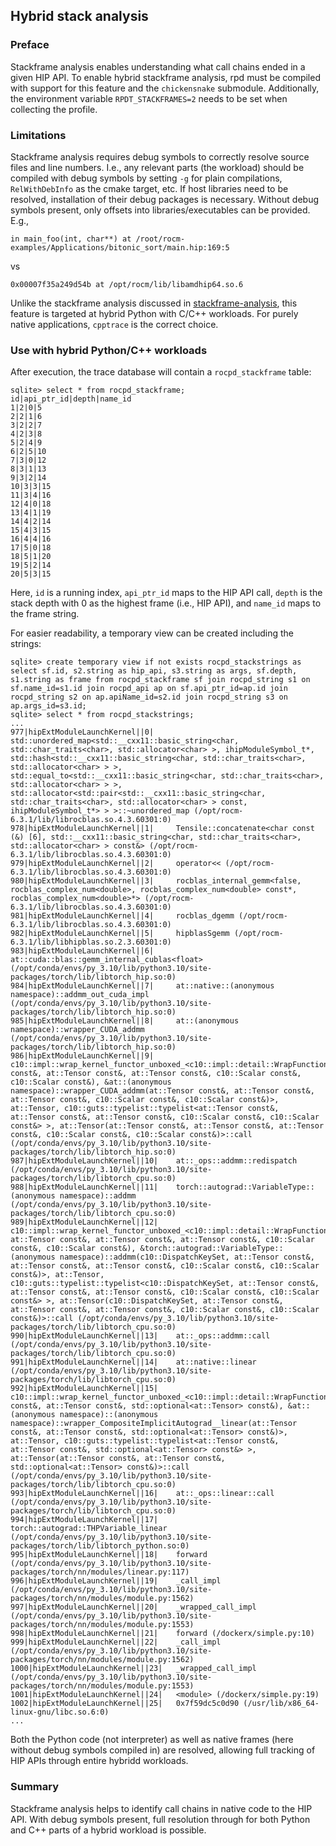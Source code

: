 ## Hybrid stack analysis

### Preface
Stackframe analysis enables understanding what call chains ended in a given HIP API. To enable hybrid stackframe analysis, rpd must be compiled with support for this feature and the `chickensnake` submodule. Additionally, the environment variable `RPDT_STACKFRAMES=2` needs to be set when collecting the profile.

### Limitations
Stackframe analysis requires debug symbols to correctly resolve source files and line numbers. I.e., any relevant parts (the workload) should be compiled with debug symbols by setting `-g` for plain compilations, `RelWithDebInfo` as the cmake target, etc. If host libraries need to be resolved, installation of their debug packages is necessary. Without debug symbols present, only offsets into libraries/executables can be provided. E.g.,
```
in main_foo(int, char**) at /root/rocm-examples/Applications/bitonic_sort/main.hip:169:5
```
vs
```
0x00007f35a249d54b at /opt/rocm/lib/libamdhip64.so.6
```

Unlike the stackframe analysis discussed in [stackframe-analysis](stackframe-analysis.md), this feature is targeted at hybrid Python with C/C++ workloads. For purely native applications, `cpptrace` is the correct choice.

### Use with hybrid Python/C++ workloads 
After execution, the trace database will contain a `rocpd_stackframe` table:
```
sqlite> select * from rocpd_stackframe;
id|api_ptr_id|depth|name_id
1|2|0|5
2|2|1|6
3|2|2|7
4|2|3|8
5|2|4|9
6|2|5|10
7|3|0|12
8|3|1|13
9|3|2|14
10|3|3|15
11|3|4|16
12|4|0|18
13|4|1|19
14|4|2|14
15|4|3|15
16|4|4|16
17|5|0|18
18|5|1|20
19|5|2|14
20|5|3|15
```
Here, `id` is a running index, `api_ptr_id` maps to the HIP API call, `depth` is the stack depth with 0 as the highest frame (i.e., HIP API), and `name_id` maps to the frame string.

For easier readability, a temporary view can be created including the strings:
```
sqlite> create temporary view if not exists rocpd_stackstrings as select sf.id, s2.string as hip_api, s3.string as args, sf.depth, s1.string as frame from rocpd_stackframe sf join rocpd_string s1 on sf.name_id=s1.id join rocpd_api ap on sf.api_ptr_id=ap.id join rocpd_string s2 on ap.apiName_id=s2.id join rocpd_string s3 on ap.args_id=s3.id;
sqlite> select * from rocpd_stackstrings;
...
977|hipExtModuleLaunchKernel||0|	 std::unordered_map<std::__cxx11::basic_string<char, std::char_traits<char>, std::allocator<char> >, ihipModuleSymbol_t*, std::hash<std::__cxx11::basic_string<char, std::char_traits<char>, std::allocator<char> > >, std::equal_to<std::__cxx11::basic_string<char, std::char_traits<char>, std::allocator<char> > >, std::allocator<std::pair<std::__cxx11::basic_string<char, std::char_traits<char>, std::allocator<char> > const, ihipModuleSymbol_t*> > >::~unordered_map (/opt/rocm-6.3.1/lib/librocblas.so.4.3.60301:0)
978|hipExtModuleLaunchKernel||1|	 Tensile::concatenate<char const (&) [6], std::__cxx11::basic_string<char, std::char_traits<char>, std::allocator<char> > const&> (/opt/rocm-6.3.1/lib/librocblas.so.4.3.60301:0)
979|hipExtModuleLaunchKernel||2|	 operator<< (/opt/rocm-6.3.1/lib/librocblas.so.4.3.60301:0)
980|hipExtModuleLaunchKernel||3|	 rocblas_internal_gemm<false, rocblas_complex_num<double>, rocblas_complex_num<double> const*, rocblas_complex_num<double>*> (/opt/rocm-6.3.1/lib/librocblas.so.4.3.60301:0)
981|hipExtModuleLaunchKernel||4|	 rocblas_dgemm (/opt/rocm-6.3.1/lib/librocblas.so.4.3.60301:0)
982|hipExtModuleLaunchKernel||5|	 hipblasSgemm (/opt/rocm-6.3.1/lib/libhipblas.so.2.3.60301:0)
983|hipExtModuleLaunchKernel||6|	 at::cuda::blas::gemm_internal_cublas<float> (/opt/conda/envs/py_3.10/lib/python3.10/site-packages/torch/lib/libtorch_hip.so:0)
984|hipExtModuleLaunchKernel||7|	 at::native::(anonymous namespace)::addmm_out_cuda_impl (/opt/conda/envs/py_3.10/lib/python3.10/site-packages/torch/lib/libtorch_hip.so:0)
985|hipExtModuleLaunchKernel||8|	 at::(anonymous namespace)::wrapper_CUDA_addmm (/opt/conda/envs/py_3.10/lib/python3.10/site-packages/torch/lib/libtorch_hip.so:0)
986|hipExtModuleLaunchKernel||9|	 c10::impl::wrap_kernel_functor_unboxed_<c10::impl::detail::WrapFunctionIntoFunctor_<c10::CompileTimeFunctionPointer<at::Tensor(at::Tensor const&, at::Tensor const&, at::Tensor const&, c10::Scalar const&, c10::Scalar const&), &at::(anonymous namespace)::wrapper_CUDA_addmm(at::Tensor const&, at::Tensor const&, at::Tensor const&, c10::Scalar const&, c10::Scalar const&)>, at::Tensor, c10::guts::typelist::typelist<at::Tensor const&, at::Tensor const&, at::Tensor const&, c10::Scalar const&, c10::Scalar const&> >, at::Tensor(at::Tensor const&, at::Tensor const&, at::Tensor const&, c10::Scalar const&, c10::Scalar const&)>::call (/opt/conda/envs/py_3.10/lib/python3.10/site-packages/torch/lib/libtorch_hip.so:0)
987|hipExtModuleLaunchKernel||10|	 at::_ops::addmm::redispatch (/opt/conda/envs/py_3.10/lib/python3.10/site-packages/torch/lib/libtorch_cpu.so:0)
988|hipExtModuleLaunchKernel||11|	 torch::autograd::VariableType::(anonymous namespace)::addmm (/opt/conda/envs/py_3.10/lib/python3.10/site-packages/torch/lib/libtorch_cpu.so:0)
989|hipExtModuleLaunchKernel||12|	 c10::impl::wrap_kernel_functor_unboxed_<c10::impl::detail::WrapFunctionIntoFunctor_<c10::CompileTimeFunctionPointer<at::Tensor(c10::DispatchKeySet, at::Tensor const&, at::Tensor const&, at::Tensor const&, c10::Scalar const&, c10::Scalar const&), &torch::autograd::VariableType::(anonymous namespace)::addmm(c10::DispatchKeySet, at::Tensor const&, at::Tensor const&, at::Tensor const&, c10::Scalar const&, c10::Scalar const&)>, at::Tensor, c10::guts::typelist::typelist<c10::DispatchKeySet, at::Tensor const&, at::Tensor const&, at::Tensor const&, c10::Scalar const&, c10::Scalar const&> >, at::Tensor(c10::DispatchKeySet, at::Tensor const&, at::Tensor const&, at::Tensor const&, c10::Scalar const&, c10::Scalar const&)>::call (/opt/conda/envs/py_3.10/lib/python3.10/site-packages/torch/lib/libtorch_cpu.so:0)
990|hipExtModuleLaunchKernel||13|	 at::_ops::addmm::call (/opt/conda/envs/py_3.10/lib/python3.10/site-packages/torch/lib/libtorch_cpu.so:0)
991|hipExtModuleLaunchKernel||14|	 at::native::linear (/opt/conda/envs/py_3.10/lib/python3.10/site-packages/torch/lib/libtorch_cpu.so:0)
992|hipExtModuleLaunchKernel||15|	 c10::impl::wrap_kernel_functor_unboxed_<c10::impl::detail::WrapFunctionIntoFunctor_<c10::CompileTimeFunctionPointer<at::Tensor(at::Tensor const&, at::Tensor const&, std::optional<at::Tensor> const&), &at::(anonymous namespace)::(anonymous namespace)::wrapper_CompositeImplicitAutograd__linear(at::Tensor const&, at::Tensor const&, std::optional<at::Tensor> const&)>, at::Tensor, c10::guts::typelist::typelist<at::Tensor const&, at::Tensor const&, std::optional<at::Tensor> const&> >, at::Tensor(at::Tensor const&, at::Tensor const&, std::optional<at::Tensor> const&)>::call (/opt/conda/envs/py_3.10/lib/python3.10/site-packages/torch/lib/libtorch_cpu.so:0)
993|hipExtModuleLaunchKernel||16|	 at::_ops::linear::call (/opt/conda/envs/py_3.10/lib/python3.10/site-packages/torch/lib/libtorch_cpu.so:0)
994|hipExtModuleLaunchKernel||17|	 torch::autograd::THPVariable_linear (/opt/conda/envs/py_3.10/lib/python3.10/site-packages/torch/lib/libtorch_python.so:0)
995|hipExtModuleLaunchKernel||18|	 forward (/opt/conda/envs/py_3.10/lib/python3.10/site-packages/torch/nn/modules/linear.py:117)
996|hipExtModuleLaunchKernel||19|	 _call_impl (/opt/conda/envs/py_3.10/lib/python3.10/site-packages/torch/nn/modules/module.py:1562)
997|hipExtModuleLaunchKernel||20|	 _wrapped_call_impl (/opt/conda/envs/py_3.10/lib/python3.10/site-packages/torch/nn/modules/module.py:1553)
998|hipExtModuleLaunchKernel||21|	 forward (/dockerx/simple.py:10)
999|hipExtModuleLaunchKernel||22|	 _call_impl (/opt/conda/envs/py_3.10/lib/python3.10/site-packages/torch/nn/modules/module.py:1562)
1000|hipExtModuleLaunchKernel||23|	 _wrapped_call_impl (/opt/conda/envs/py_3.10/lib/python3.10/site-packages/torch/nn/modules/module.py:1553)
1001|hipExtModuleLaunchKernel||24|	 <module> (/dockerx/simple.py:19)
1002|hipExtModuleLaunchKernel||25|	 0x7f59dc5c0d90 (/usr/lib/x86_64-linux-gnu/libc.so.6:0)
...
```
Both the Python code (not interpreter) as well as native frames (here without debug symbols compiled in) are resolved, allowing full tracking of HIP APIs through entire hybridd workloads.

### Summary
Stackframe analysis helps to identify call chains in native code to the HIP API. With debug symbols present, full resolution through for both Python and C++ parts of a hybrid workload is possible.
